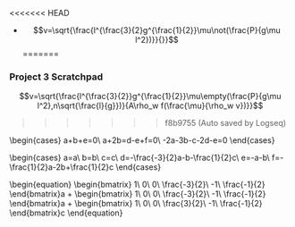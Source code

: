 <<<<<<< HEAD
- $$v=\sqrt{\frac{l^{\frac{3}{2}g^{\frac{1}{2}}\mu\not(\frac{P}{g\mu l^2})}}{}}$$
=======
### Project 3 Scratchpad
$$v=\sqrt{\frac{l^{\frac{3}{2}}g^{\frac{1}{2}}\mu\empty(\frac{P}{g\mu l^2},n\sqrt{\frac{l}{g}})}{A\rho_w f(\frac{\mu}{\rho_w v})}}$$
>>>>>>> f8b9755 (Auto saved by Logseq)


\begin{cases}
a+b+e=0\\
a+2b=d-e+f=0\\
-2a-3b-c-2d-e=0
\end{cases}

\begin{cases}
a=a\\
b=b\\
c=c\\
d=-\frac{-3}{2}a-b-\frac{1}{2}c\\
e=-a-b\\
f=-\frac{1}{2}a-2b+\frac{1}{2}c
\end{cases}

\begin{equation}
\begin{bmatrix}
1\\
0\\
0\\
\frac{-3}{2}\\
-1\\
\frac{-1}{2}
\end{bmatrix}a
+
\begin{bmatrix}
1\\
0\\
0\\
\frac{-3}{2}\\
-1\\
\frac{-1}{2}
\end{bmatrix}a
+
\begin{bmatrix}
1\\
0\\
0\\
\frac{3}{2}\\
-1\\
\frac{-1}{2}
\end{bmatrix}c
\end{equation}